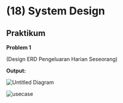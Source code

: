 # **(18) System Design**
## **Praktikum**

**Problem 1**

(Design ERD Pengeluaran Harian Seseorang)

**Output:**

![Untitled Diagram](https://user-images.githubusercontent.com/99694679/159404442-b8014016-1b8a-4758-810f-63f691b58cfd.jpg)

![usecase](https://user-images.githubusercontent.com/99694679/165084686-d362ca15-3be5-4fe8-82af-a3b4542cf076.png)


